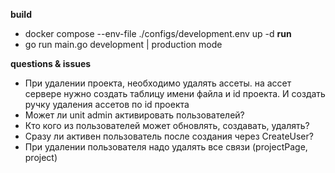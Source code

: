 <b>build</b> 
- docker compose --env-file ./configs/development.env up -d
<b>run</b>
- go run main.go development | production mode

<b>questions & issues</b>
- При удалении проекта, необходимо удалять ассеты. на ассет сервере нужно создать таблицу имени файла и id проекта.
  И создать ручку удаления ассетов по id проекта
- Может ли unit admin активировать пользователей?
- Кто кого из пользователей может обновлять, создавать, удалять?
- Сразу ли активен пользователь после создания через CreateUser?
- При удалении пользователя надо удалять все связи (projectPage, project)